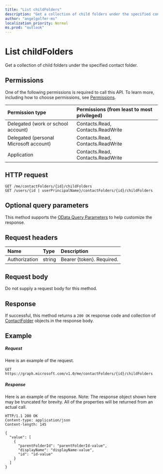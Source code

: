 ```yaml
---
title: "List childFolders"
description: "Get a collection of child folders under the specified contact folder."
author: "angelgolfer-ms"
localization_priority: Normal
ms.prod: "outlook"
---
```


# List childFolders

Get a collection of child folders under the specified contact folder.
## Permissions
One of the following permissions is required to call this API. To learn more, including how to choose permissions, see [Permissions](/graph/permissions-reference).

|Permission type      | Permissions (from least to most privileged)              |
|:--------------------|:---------------------------------------------------------|
|Delegated (work or school account) | Contacts.Read, Contacts.ReadWrite    |
|Delegated (personal Microsoft account) | Contacts.Read, Contacts.ReadWrite    |
|Application | Contacts.Read, Contacts.ReadWrite |

## HTTP request
<!-- { "blockType": "ignored" } -->
```http
GET /me/contactFolders/{id}/childFolders
GET /users/{id | userPrincipalName}/contactFolders/{id}/childFolders
```
## Optional query parameters
This method supports the [OData Query Parameters](https://developer.microsoft.com/graph/docs/concepts/query_parameters) to help customize the response.
## Request headers
| Name       | Type | Description|
|:-----------|:------|:----------|
| Authorization  | string  | Bearer {token}. Required. |

## Request body
Do not supply a request body for this method.

## Response

If successful, this method returns a `200 OK` response code and collection of [ContactFolder](../resources/contactfolder.md) objects in the response body.
## Example
##### Request
Here is an example of the request.
<!-- {
  "blockType": "request",
  "name": "get_childfolders"
}-->
```http
GET https://graph.microsoft.com/v1.0/me/contactFolders/{id}/childFolders
```
##### Response
Here is an example of the response. Note: The response object shown here may be truncated for brevity. All of the properties will be returned from an actual call.
<!-- {
  "blockType": "response",
  "truncated": true,
  "@odata.type": "microsoft.graph.contactFolder",
  "isCollection": true
} -->
```http
HTTP/1.1 200 OK
Content-type: application/json
Content-length: 145

{
  "value": [
    {
      "parentFolderId": "parentFolderId-value",
      "displayName": "displayName-value",
      "id": "id-value"
    }
  ]
}
```

<!-- uuid: 8fcb5dbc-d5aa-4681-8e31-b001d5168d79
2015-10-25 14:57:30 UTC -->
<!-- {
  "type": "#page.annotation",
  "description": "List childFolders",
  "keywords": "",
  "section": "documentation",
  "tocPath": "",
  "suppressions": [
  ]
}-->
